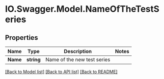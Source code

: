 # IO.Swagger.Model.NameOfTheTestSeries
## Properties

Name | Type | Description | Notes
------------ | ------------- | ------------- | -------------
**Name** | **string** | Name of the new test series | 

[[Back to Model list]](../README.md#documentation-for-models) [[Back to API list]](../README.md#documentation-for-api-endpoints) [[Back to README]](../README.md)

